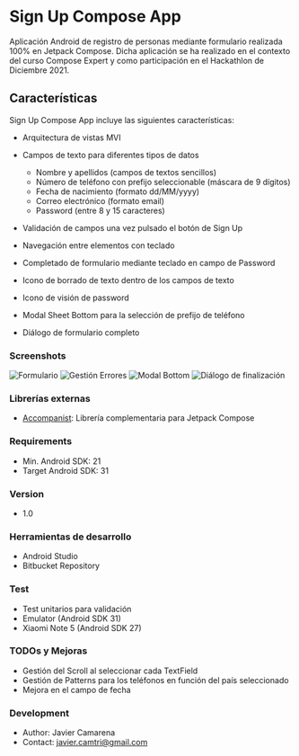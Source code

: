 # Sign Up Compose App
 
Aplicación Android de registro de personas mediante formulario realizada 100% en Jetpack Compose.
Dicha aplicación se ha realizado en el contexto del curso Compose Expert y como participación en el Hackathlon de Diciembre 2021. 
## Características
Sign Up Compose App incluye las siguientes características:

* Arquitectura de vistas MVI 
* Campos de texto para diferentes tipos de datos
  * Nombre y apellidos (campos de textos sencillos)
  * Número de teléfono con prefijo seleccionable (máscara de 9 dígitos)
  * Fecha de nacimiento (formato dd/MM/yyyy)
  * Correo electrónico (formato email)
  * Password (entre 8 y 15 caracteres)
  
* Validación de campos una vez pulsado el botón de Sign Up
* Navegación entre elementos con teclado
* Completado de formulario mediante teclado en campo de Password
* Icono de borrado de texto dentro de los campos de texto
* Icono de visión de password
* Modal Sheet Bottom para la selección de prefijo de teléfono
* Diálogo de formulario completo
 
### Screenshots

![Formulario](https://bitbucket.org/javi_hetfield/signupcompose/raw/master/screenshots/initial_layout.png)
![Gestión Errores](https://bitbucket.org/javi_hetfield/signupcompose/raw/master/screenshots/error_layout.png)
![Modal Bottom](https://bitbucket.org/javi_hetfield/signupcompose/raw/master/screenshots/modal_layout.png)
![Diálogo de finalización](https://bitbucket.org/javi_hetfield/signupcompose/raw/master/screenshots/success_layout.png)


### Librerías externas
 
* [Accompanist](https://github.com/google/accompanist): Librería complementaria para Jetpack Compose
 
### Requirements
* Min. Android SDK: 21
* Target Android SDK: 31
 
### Version
* 1.0
 
### Herramientas de desarrollo

* Android Studio
* Bitbucket Repository

### Test
* Test unitarios para validación
* Emulator (Android SDK 31)
* Xiaomi Note 5 (Android SDK 27)

### TODOs y Mejoras

* Gestión del Scroll al seleccionar cada TextField
* Gestión de Patterns para los teléfonos en función del país seleccionado
* Mejora en el campo de fecha
 
### Development
 
* Author: Javier Camarena
* Contact: javier.camtri@gmail.com